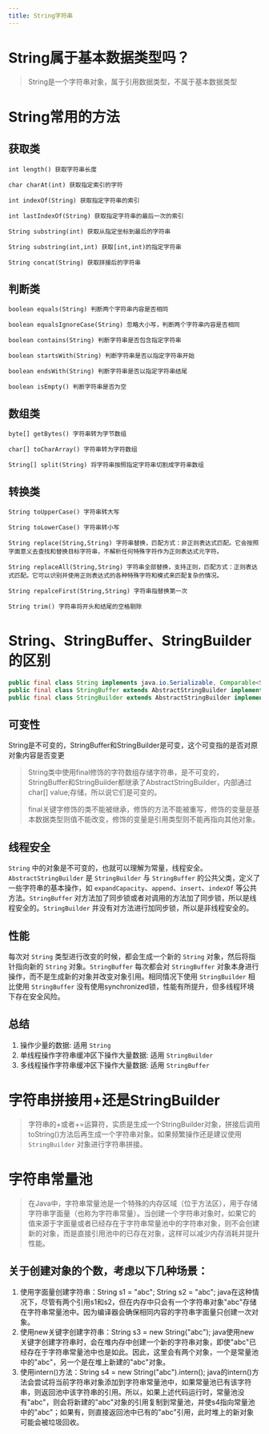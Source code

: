 ```yaml
---
title: String字符串
---
```


# String属于基本数据类型吗？

>String是一个字符串对象，属于引用数据类型，不属于基本数据类型

# String常用的方法

## 获取类

`int length() 获取字符串长度`

`char charAt(int) 获取指定索引的字符` 

`int indexOf(String) 获取指定字符串的索引`

`int lastIndexOf(String) 获取指定字符串的最后一次的索引`

`String substring(int) 获取从指定坐标到最后的字符串` 

`String substring(int,int) 获取[int,int)的指定字符串`

`String concat(String) 获取拼接后的字符串`

## 判断类

`boolean equals(String) 判断两个字符串内容是否相同 ` 

`boolean equalsIgnoreCase(String) 忽略大小写，判断两个字符串内容是否相同`

`boolean contains(String) 判断字符串是否包含指定字符串`

`boolean startsWith(String) 判断字符串是否以指定字符串开始`

`boolean endsWith(String) 判断字符串是否以指定字符串结尾`

`boolean isEmpty() 判断字符串是否为空`

## 数组类

`byte[] getBytes() 字符串转为字节数组`

`char[] toCharArray() 字符串转为字符数组`

`String[] split(String) 将字符串按照指定字符串切割成字符串数组`

## 转换类

`String toUpperCase() 字符串转大写`

`String toLowerCase() 字符串转小写`

`String replace(String,String) 字符串替换，匹配方式：非正则表达式匹配。它会按照字面意义去查找和替换目标字符串，不解析任何特殊字符作为正则表达式元字符。`

`String replaceAll(String,String) 字符串全部替换，支持正则，匹配方式：正则表达式匹配。它可以识别并使用正则表达式的各种特殊字符和模式来匹配复杂的情况。`

`String repalceFirst(String,String) 字符串指替换第一次`

`String trim() 字符串将开头和结尾的空格剔除` 

# String、StringBuffer、StringBuilder的区别

```java
public final class String implements java.io.Serializable, Comparable<String>, CharSequence { private final char value[]; }
public final class StringBuffer extends AbstractStringBuilder implements Serializable, CharSequence {}
public final class StringBuilder extends AbstractStringBuilder implements Serializable, CharSequence {}
```

## 可变性

String是不可变的，StringBuffer和StringBuilder是可变，这个可变指的是否对原对象内容是否变更

>String类中使用final修饰的字符数组存储字符串，是不可变的，StringBuffer和StringBuilder都继承了AbstractStringBuilder，内部通过char[] value;存储，所以说它们是可变的。
>
>final关键字修饰的类不能被继承，修饰的方法不能被重写，修饰的变量是基本数据类型则值不能改变，修饰的变量是引用类型则不能再指向其他对象。

## 线程安全

`String` 中的对象是不可变的，也就可以理解为常量，线程安全。`AbstractStringBuilder` 是 `StringBuilder` 与 `StringBuffer` 的公共父类，定义了一些字符串的基本操作，如 `expandCapacity`、`append`、`insert`、`indexOf` 等公共方法。`StringBuffer` 对方法加了同步锁或者对调用的方法加了同步锁，所以是线程安全的。`StringBuilder` 并没有对方法进行加同步锁，所以是非线程安全的。

## 性能

每次对 `String` 类型进行改变的时候，都会生成一个新的 `String` 对象，然后将指针指向新的 `String` 对象。`StringBuffer` 每次都会对 `StringBuffer` 对象本身进行操作，而不是生成新的对象并改变对象引用。相同情况下使用 `StringBuilder` 相比使用 `StringBuffer` 没有使用synchronized锁，性能有所提升，但多线程环境下存在安全风险。

## 总结

1. 操作少量的数据: 适用 `String`
2. 单线程操作字符串缓冲区下操作大量数据: 适用 `StringBuilder`
3. 多线程操作字符串缓冲区下操作大量数据: 适用 `StringBuffer`

# 字符串拼接用+还是StringBuilder

>字符串的+或者+=运算符，实质是生成一个StringBuilder对象，拼接后调用toString()方法后再生成一个字符串对象。如果频繁操作还是建议使用`StringBuilder` 对象进行字符串拼接。

# 字符串常量池

>在Java中，字符串常量池是一个特殊的内存区域（位于方法区），用于存储字符串字面量（也称为字符串常量）。当创建一个字符串对象时，如果它的值来源于字面量或者已经存在于字符串常量池中的字符串对象，则不会创建新的对象，而是直接引用池中的已存在对象，这样可以减少内存消耗并提升性能。

## 关于创建对象的个数，考虑以下几种场景：

1. 使用字面量创建字符串：String s1 = "abc"; String s2 = "abc";
  java在这种情况下，尽管有两个引用s1和s2，但在内存中只会有一个字符串对象"abc"存储在字符串常量池中。因为编译器会确保相同内容的字符串字面量只创建一次对象。
2. 使用new关键字创建字符串：String s3 = new String("abc");
  java使用new关键字创建字符串时，会在堆内存中创建一个新的字符串对象，即使"abc"已经存在于字符串常量池中也是如此。因此，这里会有两个对象，一个是常量池中的"abc"，另一个是在堆上新建的"abc"对象。
1. 使用intern()方法：String s4 = new String("abc").intern();
java的intern()方法会尝试将当前字符串对象添加到字符串常量池中，如果常量池已有该字符串，则返回池中该字符串的引用。所以，如果上述代码运行时，常量池没有"abc"，则会将新建的"abc"对象的引用复制到常量池，并使s4指向常量池中的"abc"；如果有，则直接返回池中已有的"abc"引用，此时堆上的新对象可能会被垃圾回收。